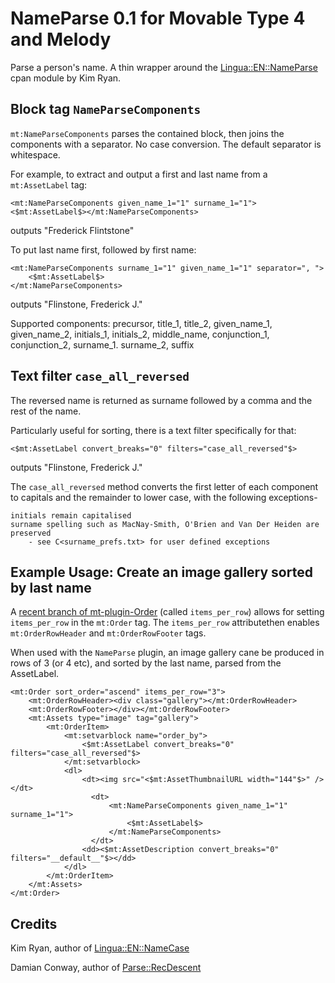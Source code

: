 # NameParse 0.1 for Movable Type 4 and Melody #

Parse a person's name. A thin wrapper around the [Lingua::EN::NameParse](http://search.cpan.org/perldoc?Lingua::EN::NameParse) cpan module by Kim Ryan.

## Block tag `NameParseComponents` ##

`mt:NameParseComponents` parses the contained block, then joins the components with a separator.
No case conversion. The default separator is whitespace.

For example, to extract and output a first and last name from a `mt:AssetLabel` tag:

    <mt:NameParseComponents given_name_1="1" surname_1="1"><$mt:AssetLabel$></mt:NameParseComponents>

outputs "Frederick Flintstone"

To put last name first, followed by first name:

    <mt:NameParseComponents surname_1="1" given_name_1="1" separator=", ">
        <$mt:AssetLabel$>
    </mt:NameParseComponents>

outputs "Flinstone, Frederick J."

Supported components:
    precursor, title_1, title_2, given_name_1, given_name_2, initials_1, initials_2,
    middle_name, conjunction_1, conjunction_2, surname_1. surname_2, suffix


## Text filter `case_all_reversed` ##

The reversed name  is returned as surname followed by a comma and the rest of the name.

Particularly useful for sorting, there is a text filter specifically for that:

    <$mt:AssetLabel convert_breaks="0" filters="case_all_reversed"$>

outputs "Flinstone, Frederick J."

The `case_all_reversed` method converts the first letter of each component to capitals
and the remainder to lower case, with the following exceptions-
   
    initials remain capitalised
    surname spelling such as MacNay-Smith, O'Brien and Van Der Heiden are preserved
        - see C<surname_prefs.txt> for user defined exceptions
   

## Example Usage: Create an image gallery sorted by last name ##

A [recent branch of mt-plugin-Order](https://github.com/Hiranyaloka/mt-plugin-Order/tree/items_per_row) (called `items_per_row`) allows for setting `items_per_row` in the `mt:Order` tag. The `items_per_row` attributethen enables `mt:OrderRowHeader` and `mt:OrderRowFooter` tags.

When used with the `NameParse` plugin, an image gallery cane be produced in rows of 3 (or 4 etc), and sorted by the last name, parsed from the AssetLabel.

    <mt:Order sort_order="ascend" items_per_row="3">
        <mt:OrderRowHeader><div class="gallery"></mt:OrderRowHeader>
        <mt:OrderRowFooter></div></mt:OrderRowFooter>
        <mt:Assets type="image" tag="gallery">
            <mt:OrderItem>
                <mt:setvarblock name="order_by">
                    <$mt:AssetLabel convert_breaks="0" filters="case_all_reversed"$>
                </mt:setvarblock>
                <dl>
                    <dt><img src="<$mt:AssetThumbnailURL width="144"$>" /></dt>
    	              <dt>
    	                  <mt:NameParseComponents given_name_1="1" surname_1="1">
    	                      <$mt:AssetLabel$>
    	                  </mt:NameParseComponents>
    	              </dt>
                    <dd><$mt:AssetDescription convert_breaks="0" filters="__default__"$></dd>
                </dl>
            </mt:OrderItem>
        </mt:Assets>
    </mt:Order>

## Credits ##

Kim Ryan, author of [Lingua::EN::NameCase](http://search.cpan.org/perldoc?Lingua::EN::NameParse)

Damian Conway,  author of [Parse::RecDescent](http://search.cpan.org/perldoc?Parse::RecDescent)
